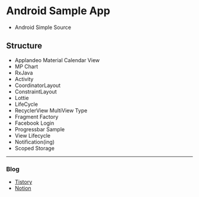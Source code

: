 # Android Sample App
- Android Simple Source




## Structure
- Applandeo Material Calendar View
- MP Chart
- RxJava
- Activity
- CoordinatorLayout
- ConstraintLayout
- Lottie
- LifeCycle
- RecyclerView MultiView Type
- Fragment Factory
- Facebook Login
- Progressbar Sample
- View Lifecycle 
- Notification(ing)
- Scoped Storage
___


### Blog 
- [Tistory](https://class-programming.tistory.com/)
- [Notion](https://www.notion.so/fundevjay/Posting-ddf96b24265e414fb2d9e8fc5d388b80)
